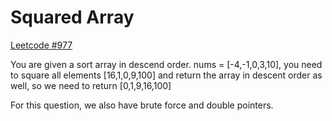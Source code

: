 # Squared Array

[Leetcode #977](https://leetcode.com/problems/squares-of-a-sorted-array/description/)

You are given a sort array in descend order. nums = [-4,-1,0,3,10], you need to square all elements [16,1,0,9,100] and return the
array in descent order as well, so we need to return [0,1,9,16,100]

For this question, we also have brute force and double pointers.
